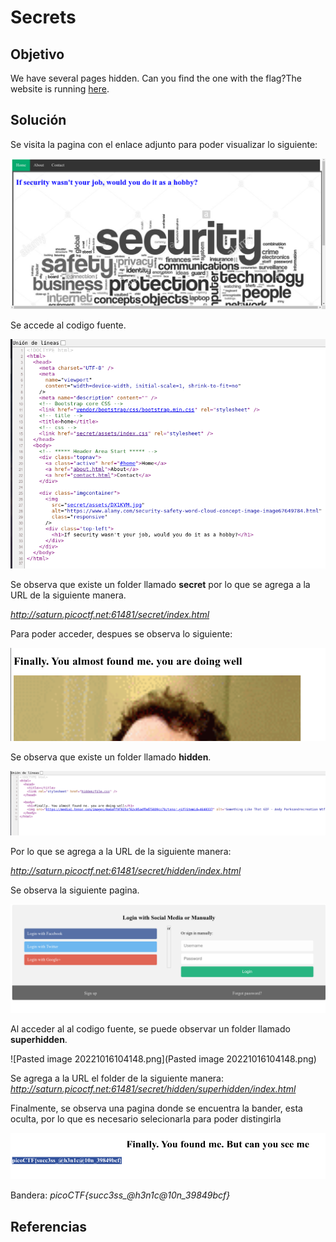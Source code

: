 # Secrets

## Objetivo

We have several pages hidden. Can you find the one with the flag?The website is running [here](http://saturn.picoctf.net:61481/).

## Solución

Se visita la pagina con el enlace adjunto para poder visualizar lo siguiente:

![img-indexSec.png](img-indexSec.png)

Se accede al codigo fuente.

![img-fuente1Sec.png](img-fuente1Sec.png)

Se observa que existe un folder llamado **secret** por lo que se agrega a la URL de la siguiente manera.

*http://saturn.picoctf.net:61481/secret/index.html*

Para poder acceder, despues se observa lo siguiente:

![img-index1Sec.png](img-index1Sec.png)

Se observa que existe un folder llamado **hidden**. 

![img-fuente2Sec.png](img-fuente2Sec.png)

Por lo que se agrega a la URL de la siguiente manera:

*http://saturn.picoctf.net:61481/secret/hidden/index.html*

Se observa la siguiente pagina.

![img-index2Sec.png](img-index2Sec.png)

Al acceder al al codigo fuente, se puede observar un folder llamado **superhidden**.

![Pasted image 20221016104148.png](Pasted image 20221016104148.png)

Se agrega a la URL el folder de la siguiente manera:
*http://saturn.picoctf.net:61481/secret/hidden/superhidden/index.html*

Finalmente, se observa una pagina donde se encuentra la bander, esta oculta, por lo que es necesario selecionarla para poder distingirla

![img-flagSec.png](img-flagSec.png)

Bandera: *picoCTF{succ3ss_@h3n1c@10n_39849bcf}*

## Referencias
